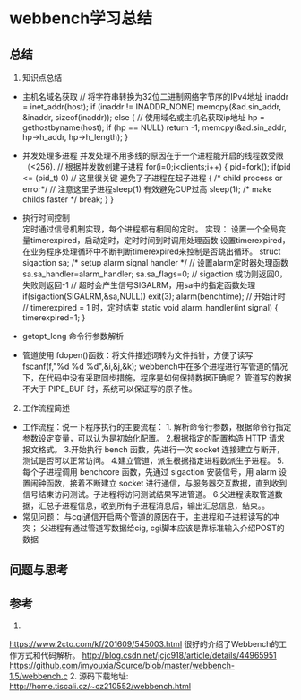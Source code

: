 # webbench学习总结
## 总结
1. 知识点总结
* 主机名域名获取
// 将字符串转换为32位二进制网络字节序的IPv4地址
    inaddr = inet_addr(host);
    if (inaddr != INADDR_NONE)
        memcpy(&ad.sin_addr, &inaddr, sizeof(inaddr));
    else
    {
        // 使用域名或主机名获取ip地址
        hp = gethostbyname(host);
        if (hp == NULL)
            return -1;
        memcpy(&ad.sin_addr, hp->h_addr, hp->h_length);
    }
* 并发处理多进程
并发处理不用多线的原因在于一个进程能开启的线程数受限（<256).
 // 根据并发数创建子进程 
    for(i=0;i<clients;i++)
    {
        pid=fork();
        if(pid <= (pid_t) 0) // 这里很关键 避免了子进程在起子进程
        {
           /* child process or error*/
            // 注意这里子进程sleep(1) 有效避免CUP过高
            sleep(1); /* make childs faster */
            break; 
        }
    }

* 执行时间控制  
定时通过信号机制实现，每个进程都有相同的定时。
实现： 设置一个全局变量timerexpired，启动定时，定时时间到时调用处理函数
设置timerexpired，在业务程序处理循环中不断判断timerexpired来控制是否跳出循环。
    struct sigaction sa;
    /* setup alarm signal handler */
    // 设置alarm定时器处理函数
    sa.sa_handler=alarm_handler;
    sa.sa_flags=0;
    // sigaction 成功则返回0，失败则返回-1
    // 超时会产生信号SIGALRM，用sa中的指定函数处理
    if(sigaction(SIGALRM,&sa,NULL)) 
        exit(3);
    alarm(benchtime); // 开始计时
// timerexpired = 1 时，定时结束
static void alarm_handler(int signal)
{
    timerexpired=1;
}   
* getopt_long 命令行参数解析
* 管道使用
fdopen()函数：将文件描述词转为文件指针，方便了读写
fscanf(f,"%d %d %d",&i,&j,&k);
webbench中在多个进程进行写管道的情况下，在代码中没有采取同步措施，程序是如何保持数据正确呢？
管道写的数据不大于 PIPE_BUF 时，系统可以保证写的原子性。

2. 工作流程简述
* 工作流程：说一下程序执行的主要流程：
      1. 解析命令行参数，根据命令行指定参数设定变量，可以认为是初始化配置。
      2.根据指定的配置构造 HTTP 请求报文格式。
      3.开始执行 bench 函数，先进行一次 socket 连接建立与断开，测试是否可以正常访问。
      4.建立管道，派生根据指定进程数派生子进程。
      5.每个子进程调用 benchcore 函数，先通过 sigaction 安装信号，用 alarm 设置闹钟函数，接着不断建立 socket 进行通信，与服务器交互数据，直到收到信号结束访问测试。子进程将访问测试结果写进管道。
      6.父进程读取管道数据，汇总子进程信息，收到所有子进程消息后，输出汇总信息，结束。。
* 常见问题： 
与cgi通信开启两个管道的原因在于，主进程和子进程读写的冲突；
父进程有通过管道写数据给cig, cgi脚本应该是靠标准输入介绍POST的数据


## 问题与思考

## 参考
1.
https://www.2cto.com/kf/201609/545003.html
很好的介绍了Webbench的工作方式和代码解析。
http://blog.csdn.net/jcjc918/article/details/44965951
https://github.com/imyouxia/Source/blob/master/webbench-1.5/webbench.c
2.
源码下载地址:
http://home.tiscali.cz/~cz210552/webbench.html